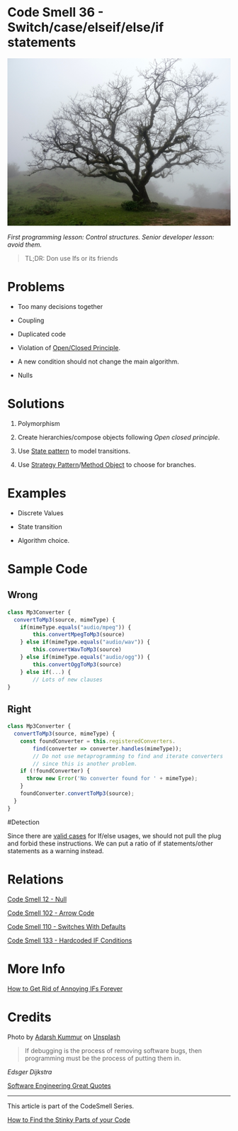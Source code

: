 # Code Smell 36 - Switch/case/elseif/else/if statements

![Code Smell 36 - Switch/case/elseif/else/if statements](Code%20Smell%2036%20-%20Switch%20case%20elseif%20else%20if%20statements.jpg)

*First programming lesson: Control structures. Senior developer lesson: avoid them.*

> TL;DR: Don use Ifs or its friends

# Problems

- Too many decisions together

- Coupling

- Duplicated code

- Violation of [Open/Closed Principle](https://en.wikipedia.org/wiki/Open%E2%80%93closed_principle).

- A new condition should not change the main algorithm.

- Nulls

# Solutions

1. Polymorphism

2. Create hierarchies/compose objects following *Open closed principle*.

3. Use [State pattern](https://en.wikipedia.org/wiki/State_pattern) to model transitions.

4. Use [Strategy Pattern](https://en.wikipedia.org/wiki/Strategy_pattern)/[Method Object](https://wiki.c2.com/?MethodObject) to choose for branches.

# Examples

- Discrete Values

- State transition

- Algorithm choice.

# Sample Code

## Wrong

[Gist Url]: # (https://gist.github.com/mcsee/fd1c07ce153817a5572cb3cb84ae1007)
```javascript
class Mp3Converter {
  convertToMp3(source, mimeType) {
    if(mimeType.equals("audio/mpeg")) {
        this.convertMpegToMp3(source)
    } else if(mimeType.equals("audio/wav")) {
        this.convertWavToMp3(source)
    } else if(mimeType.equals("audio/ogg")) {
        this.convertOggToMp3(source)
    } else if(...) {
        // Lots of new clauses
}
```

## Right

[Gist Url]: # (https://gist.github.com/mcsee/ef02daf9882bbf6a6f12820b31e19920)
```javascript
class Mp3Converter {
  convertToMp3(source, mimeType) {
    const foundConverter = this.registeredConverters.
        find(converter => converter.handles(mimeType));
        // Do not use metaprogramming to find and iterate converters
        // since this is another problem.    
    if (!foundConverter) {
      throw new Error('No converter found for ' + mimeType);
    }    
    foundConverter.convertToMp3(source);
  }
}
```

#Detection

Since there are [valid cases](https://github.com/mcsee/Software-Design-Articles/tree/main/Articles/Theory/How%20to%20Get%20Rid%20of%20Annoying%20IFs%20Forever/readme.md) for If/else usages, we should not pull the plug and forbid these instructions. We can put a ratio of if statements/other statements as a warning instead.  

# Relations

[Code Smell 12 - Null](https://github.com/mcsee/Software-Design-Articles/tree/main/Articles/Code%20Smells/Code%20Smell%2012%20-%20Null/readme.md)

[Code Smell 102 - Arrow Code](https://github.com/mcsee/Software-Design-Articles/tree/main/Articles/Code%20Smells/Code%20Smell%20102%20-%20Arrow%20Code/readme.md)

[Code Smell 110 - Switches With Defaults](https://github.com/mcsee/Software-Design-Articles/tree/main/Articles/Code%20Smells/Code%20Smell%20110%20-%20Switches%20With%20Defaults/readme.md)

[Code Smell 133 - Hardcoded IF Conditions](https://github.com/mcsee/Software-Design-Articles/tree/main/Articles/Code%20Smells/Code%20Smell%20133%20-%20Hardcoded%20IF%20Conditions/readme.md)

# More Info

[How to Get Rid of Annoying IFs Forever](https://github.com/mcsee/Software-Design-Articles/tree/main/Articles/Theory/How%20to%20Get%20Rid%20of%20Annoying%20IFs%20Forever/readme.md)

# Credits

Photo by [Adarsh Kummur](https://unsplash.com/@akummur) on [Unsplash](https://unsplash.com/s/photos/tree)

> If debugging is the process of removing software bugs, then programming must be the process of putting them in.

_Edsger Dijkstra_

[Software Engineering Great Quotes](https://github.com/mcsee/Software-Design-Articles/tree/main/Articles/Quotes/Software%20Engineering%20Great%20Quotes/readme.md)

* * *

This article is part of the CodeSmell Series.

[How to Find the Stinky Parts of your Code](https://github.com/mcsee/Software-Design-Articles/tree/main/Articles/Code%20Smells/How%20to%20Find%20the%20Stinky%20parts%20of%20your%20Code/readme.md)